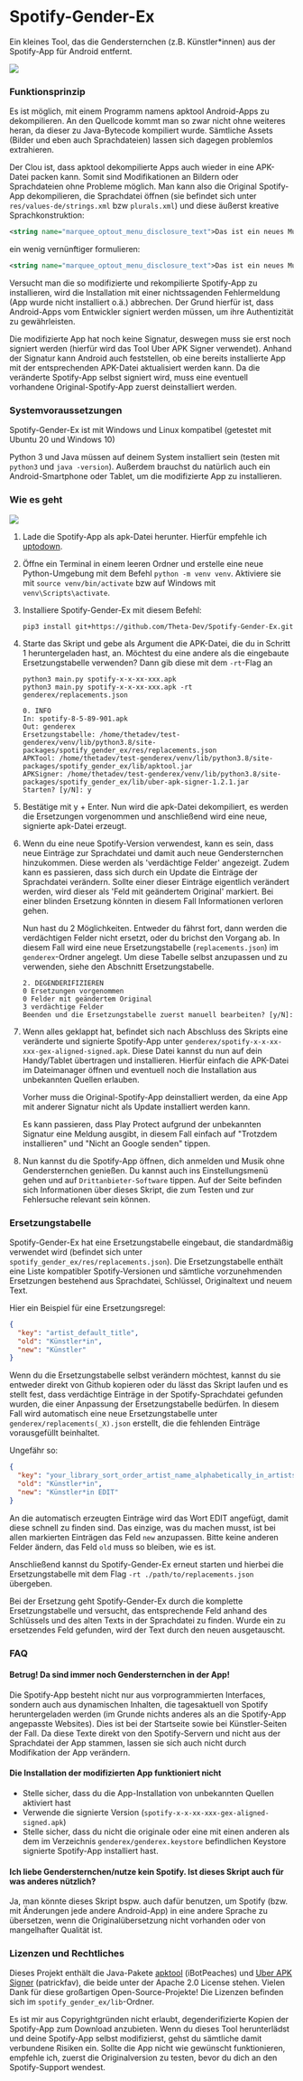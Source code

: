 # Spotify-Gender-Ex
Ein kleines Tool, das die Gendersternchen (z.B. Künstler*innen) aus der Spotify-App für Android entfernt.

![](./assets/app_vorher_nachher_s.jpg)

### Funktionsprinzip
Es ist möglich, mit einem Programm namens apktool Android-Apps zu dekompilieren. An den Quellcode kommt man
so zwar nicht ohne weiteres heran, da dieser zu Java-Bytecode kompiliert wurde. Sämtliche Assets
(Bilder und eben auch Sprachdateien) lassen sich dagegen problemlos extrahieren.

Der Clou ist, dass apktool dekompilierte Apps auch wieder in eine APK-Datei packen kann. Somit sind Modifikationen
an Bildern oder Sprachdateien ohne Probleme möglich. Man kann also die Original Spotify-App dekompilieren,
die Sprachdatei öffnen (sie befindet sich unter `res/values-de/strings.xml` bzw `plurals.xml`) und diese
äußerst kreative Sprachkonstruktion:

```xml
<string name="marquee_optout_menu_disclosure_text">Das ist ein neues Musikupdate zu einem/einer Künstler*in, den/die du hörst oder dem/der du folgst. Es wird von einem unserer Musikpartnern gesponsert.</string>
```

ein wenig vernünftiger formulieren:
```xml
<string name="marquee_optout_menu_disclosure_text">Das ist ein neues Musikupdate zu einem Künstler, den du hörst oder dem du folgst. Es wird von einem unserer Musikpartner gesponsert.</string>
```

Versucht man die so modifizierte und rekompilierte Spotify-App zu installieren, wird die Installation mit einer
nichtssagenden Fehlermeldung (App wurde nicht installiert o.ä.) abbrechen. Der Grund hierfür ist, dass Android-Apps
vom Entwickler signiert werden müssen, um ihre Authentizität zu gewährleisten.

Die modifizierte App hat noch keine Signatur, deswegen muss sie erst noch signiert werden (hierfür wird das
Tool Uber APK Signer verwendet). Anhand der Signatur kann Android auch feststellen, ob eine bereits installierte
App mit der entsprechenden APK-Datei aktualisiert werden kann. Da die veränderte Spotify-App selbst signiert wird,
muss eine eventuell vorhandene Original-Spotify-App zuerst deinstalliert werden.

### Systemvoraussetzungen
Spotify-Gender-Ex ist mit Windows und Linux kompatibel (getestet mit Ubuntu 20 und Windows 10)

Python 3 und Java müssen auf deinem System installiert sein (testen mit `python3` und `java -version`).
Außerdem brauchst du natürlich auch ein Android-Smartphone oder Tablet, um die modifizierte App zu installieren.

### Wie es geht
![](./assets/Screenshot1.png)

1. Lade die Spotify-App als apk-Datei herunter.
Hierfür empfehle ich [uptodown](https://spotify.de.uptodown.com/android/versions).
   
2. Öffne ein Terminal in einem leeren Ordner und erstelle eine neue Python-Umgebung mit dem Befehl `python -m venv venv`.
Aktiviere sie mit `source venv/bin/activate` bzw auf Windows mit `venv\Scripts\activate`.
   
3. Installiere Spotify-Gender-Ex mit diesem Befehl:
    ```shell
    pip3 install git+https://github.com/Theta-Dev/Spotify-Gender-Ex.git
    ```

4. Starte das Skript und gebe als Argument die APK-Datei, die du in Schritt 1 heruntergeladen hast, an.
   Möchtest du eine andere als die eingebaute Ersetzungstabelle verwenden? Dann gib diese mit dem `-rt`-Flag an
   
    ```shell
    python3 main.py spotify-x-x-xx-xxx.apk
    python3 main.py spotify-x-x-xx-xxx.apk -rt genderex/replacements.json
    
    0. INFO
    In: spotify-8-5-89-901.apk
    Out: genderex
    Ersetzungstabelle: /home/thetadev/test-genderex/venv/lib/python3.8/site-packages/spotify_gender_ex/res/replacements.json
    APKTool: /home/thetadev/test-genderex/venv/lib/python3.8/site-packages/spotify_gender_ex/lib/apktool.jar
    APKSigner: /home/thetadev/test-genderex/venv/lib/python3.8/site-packages/spotify_gender_ex/lib/uber-apk-signer-1.2.1.jar
    Starten? [y/N]: y
    ```

5.  Bestätige mit y + Enter. Nun wird die apk-Datei dekompiliert, es werden die Ersetzungen vorgenommen
    und anschließend wird eine neue, signierte apk-Datei erzeugt.
   
6.  Wenn du eine neue Spotify-Version verwendest, kann es sein, dass neue Einträge zur Sprachdatei
    und damit auch neue Gendersternchen hinzukommen. Diese werden als 'verdächtige Felder' angezeigt.
    Zudem kann es passieren, dass sich durch ein Update die Einträge der Sprachdatei verändern. Sollte einer
    dieser Einträge eigentlich verändert werden, wird dieser als 'Feld mit geändertem Original' markiert.
    Bei einer blinden Ersetzung könnten in diesem Fall Informationen verloren gehen.

    Nun hast du 2 Möglichkeiten. Entweder du fährst fort, dann werden die verdächtigen Felder nicht ersetzt,
    oder du brichst den Vorgang ab. In diesem Fall wird eine neue Ersetzungstabelle (`replacements.json`)
    im `genderex`-Ordner angelegt. Um diese Tabelle selbst anzupassen und zu verwenden, siehe den Abschnitt
    Ersetzungstabelle.
    
    ```text
    2. DEGENDERIFIZIEREN
    0 Ersetzungen vorgenommen
    0 Felder mit geändertem Original
    3 verdächtige Felder
    Beenden und die Ersetzungstabelle zuerst manuell bearbeiten? [y/N]:
    ```

7.  Wenn alles geklappt hat, befindet sich nach Abschluss des Skripts eine veränderte und signierte Spotify-App
    unter `genderex/spotify-x-x-xx-xxx-gex-aligned-signed.apk`. Diese Datei kannst du nun auf dein Handy/Tablet
    übertragen und installieren. Hierfür einfach die APK-Datei im Dateimanager öffnen und eventuell noch die
    Installation aus unbekannten Quellen erlauben.
    
    Vorher muss die Original-Spotify-App deinstalliert werden, da eine App mit anderer Signatur nicht
    als Update installiert werden kann.
    
    Es kann passieren, dass Play Protect aufgrund der unbekannten Signatur eine Meldung ausgibt, in diesem
    Fall einfach auf "Trotzdem installieren" und "Nicht an Google senden" tippen.
    
8.  Nun kannst du die Spotify-App öffnen, dich anmelden und Musik ohne Gendersternchen genießen. Du kannst
    auch ins Einstellungsmenü gehen und auf `Drittanbieter-Software` tippen. Auf der Seite befinden sich
    Informationen über dieses Skript, die zum Testen und zur Fehlersuche relevant sein können.

### Ersetzungstabelle
Spotify-Gender-Ex hat eine Ersetzungstabelle eingebaut, die standardmäßig verwendet wird
(befindet sich unter `spotify_gender_ex/res/replacements.json`). Die Ersetzungstabelle enthält eine Liste
kompatibler Spotify-Versionen und sämtliche vorzunehmenden Ersetzungen bestehend aus
Sprachdatei, Schlüssel, Originaltext und neuem Text.

Hier ein Beispiel für eine Ersetzungsregel:
```json
{
  "key": "artist_default_title",
  "old": "Künstler*in",
  "new": "Künstler"
}
```

Wenn du die Ersetzungstabelle selbst verändern möchtest, kannst du sie entweder direkt von Github kopieren
oder du lässt das Skript laufen und es stellt fest, dass verdächtige Einträge in der Spotify-Sprachdatei
gefunden wurden, die einer Anpassung der Ersetzungstabelle bedürfen.
In diesem Fall wird automatisch eine neue Ersetzungstabelle unter `genderex/replacements(_X).json` erstellt,
die die fehlenden Einträge vorausgefüllt beinhaltet.

Ungefähr so:
```json
{
  "key": "your_library_sort_order_artist_name_alphabetically_in_artists", 
  "old": "Künstler*in",
  "new": "Künstler*in EDIT"
}
```

An die automatisch erzeugten Einträge wird das Wort EDIT angefügt, damit diese schnell zu finden sind.
Das einzige, was du machen musst, ist bei allen markierten Einträgen das Feld `new` anzupassen. Bitte keine
anderen Felder ändern, das Feld `old` muss so bleiben, wie es ist.

Anschließend kannst du Spotify-Gender-Ex erneut starten und hierbei die Ersetzungstabelle mit dem Flag
`-rt ./path/to/replacements.json` übergeben.

Bei der Ersetzung geht Spotify-Gender-Ex durch die komplette Ersetzungstabelle und versucht, das entsprechende
Feld anhand des Schlüssels und des alten Texts in der Sprachdatei zu finden. Wurde ein zu ersetzendes Feld gefunden,
wird der Text durch den neuen ausgetauscht.

### FAQ
#### Betrug! Da sind immer noch Gendersternchen in der App!
Die Spotify-App besteht nicht nur aus vorprogrammierten Interfaces, sondern auch aus dynamischen
Inhalten, die tagesaktuell von Spotify heruntergeladen werden (im Grunde nichts anderes als an
die Spotify-App angepasste Websites). Dies ist bei der Startseite sowie bei Künstler-Seiten der Fall.
Da diese Texte direkt von den Spotify-Servern und nicht aus der Sprachdatei der App stammen, lassen sie sich
auch nicht durch Modifikation der App verändern.

#### Die Installation der modifizierten App funktioniert nicht

- Stelle sicher, dass du die App-Installation von unbekannten Quellen aktiviert hast
- Verwende die signierte Version (`spotify-x-x-xx-xxx-gex-aligned-signed.apk`)
- Stelle sicher, dass du nicht die originale oder eine mit einen anderen als dem im Verzeichnis
`genderex/genderex.keystore` befindlichen Keystore signierte Spotify-App installiert hast.
  
#### Ich liebe Gendersternchen/nutze kein Spotify. Ist dieses Skript auch für was anderes nützlich?
Ja, man könnte dieses Skript bspw. auch dafür benutzen, um Spotify (bzw. mit Änderungen jede andere Android-App)
in eine andere Sprache zu übersetzen, wenn die Originalübersetzung nicht vorhanden oder von mangelhafter Qualität ist.

### Lizenzen und Rechtliches
Dieses Projekt enthält die Java-Pakete [apktool](https://bitbucket.org/iBotPeaches/apktool/src/master/) (iBotPeaches)
und [Uber APK Signer](https://github.com/patrickfav/uber-apk-signer) (patrickfav), die beide unter der
Apache 2.0 License stehen.
Vielen Dank für diese großartigen Open-Source-Projekte!
Die Lizenzen befinden sich im `spotify_gender_ex/lib`-Ordner.

Es ist mir aus Copyrightgründen nicht erlaubt, degenderifizierte Kopien der Spotify-App zum
Download anzubieten. Wenn du dieses Tool herunterlädst und deine Spotify-App selbst modifizierst, 
gehst du sämtliche damit verbundene Risiken ein. Sollte die App nicht wie gewünscht funktionieren,
empfehle ich, zuerst die Originalversion zu testen, bevor du dich an den Spotify-Support wendest.
